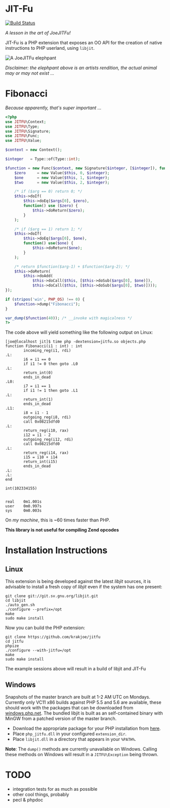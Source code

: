 JIT-Fu
======

[![Build Status](https://travis-ci.org/krakjoe/jitfu.svg?branch=master)](https://travis-ci.org/krakjoe/jitfu)

*A lesson in the art of JoeJITFu!*

JIT-Fu is a PHP extension that exposes an OO API for the creation of native instructions to PHP userland, using ```libjit```.

![A JoeJITFu elephpant](http://i.imgur.com/GirIOWs.png)

*Disclaimer: the elephpant above is an artists rendition, the actual animal may or may not exist ...*

Fibonacci
=========
*Because apparently, that's super important ...*

```php
<?php
use JITFU\Context;
use JITFU\Type;
use JITFU\Signature;
use JITFU\Func;
use JITFU\Value;

$context = new Context();

$integer   = Type::of(Type::int);

$function = new Func($context, new Signature($integer, [$integer]), function($args) use($integer) {
	$zero     = new Value($this, 0, $integer);
	$one      = new Value($this, 1, $integer);
	$two      = new Value($this, 2, $integer);

	/* if ($arg == 0) return 0; */
	$this->doIf(
		$this->doEq($args[0], $zero),
		function() use ($zero) {
			$this->doReturn($zero);
		}
	);

	/* if ($arg == 1) return 1; */
	$this->doIf(
		$this->doEq($args[0], $one),
		function() use($one) {
			$this->doReturn($one);
		}
	);

	/* return $function($arg-1) + $function($arg-2); */
	$this->doReturn(
		$this->doAdd(
			$this->doCall($this, [$this->doSub($args[0], $one)]),
			$this->doCall($this, [$this->doSub($args[0], $two)])));	
});

if (stripos('win', PHP_OS) !== 0) {
	$function->dump("Fibonacci");
}

var_dump($function(40)); /* __invoke with magicalness */
?>
```

The code above will yield something like the following output on Linux:

```
[joe@localhost jit]$ time php -dextension=jitfu.so objects.php 
function Fibonacci(i1 : int) : int
        incoming_reg(i1, rdi)
.L:
        i6 = i1 == 0
        if i1 != 0 then goto .L0
.L:
        return_int(0)
        ends_in_dead
.L0:
        i7 = i1 == 1
        if i1 != 1 then goto .L1
.L:
        return_int(1)
        ends_in_dead
.L1:
        i8 = i1 - 1
        outgoing_reg(i8, rdi)
        call 0x08215dfd0
.L:
        return_reg(i10, rax)
        i12 = i1 - 2
        outgoing_reg(i12, rdi)
        call 0x08215dfd0
.L:
        return_reg(i14, rax)
        i15 = i10 + i14
        return_int(i15)
        ends_in_dead
.L:
.L:
end

int(102334155)


real    0m1.001s
user    0m0.997s
sys     0m0.003s
```

On *my machine*, this is ~60 times faster than PHP.

**This library is not useful for compiling Zend opcodes**

Installation Instructions
=========================

Linux
-----

This extension is being developed against the latest *libjit* sources, it is advisable to install a fresh copy of *libjit* even if the system has one present:

    git clone git://git.sv.gnu.org/libjit.git
    cd libjit
    ./auto_gen.sh
    ./configure --prefix=/opt
    make
    sudo make install

Now you can build the PHP extension:

    git clone https://github.com/krakjoe/jitfu
    cd jitfu
    phpize
    ./configure --with-jitfu=/opt
    make
    sudo make install

The example sessions above will result in a build of libjit and JIT-Fu

Windows
-------

Snapshots of the master branch are built at 1-2 AM UTC on Mondays. Currently only VC11 x86 builds against PHP 5.5 and 5.6 are available, these should work with the packages that can be downloaded from [windows.php.net](http://windows.php.net/). The bundled libjit is built as an self-contained binary with MinGW from a patched version of the master branch.

- Download the appropriate package for your PHP installation from [here](http://dl.daverandom.com/win32/php/jitfu/).
- Place `php_jitfu.dll` in your configured `extension_dir`.
- Place `libjit.dll` in a directory that appears in your `%PATH%`.

**Note**: The `dump()` methods are currently unavailable on Windows. Calling these methods on Windows will result in a `JITFU\Exception` being thrown.

TODO
====

  * integration tests for as much as possible
  * other cool things, probably
  * pecl & phpdoc

